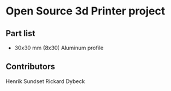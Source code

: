 # Open Source 3d Printer project

## Part list
- 30x30 mm (8x30) Aluminum profile

## Contributors
Henrik Sundset
Rickard Dybeck

